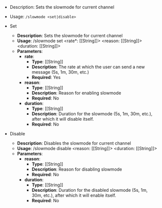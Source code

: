 - Description: Sets the slowmode for current channel

- Usage: `/slowmode <set|disable>`

- Set
	- **Description**: Sets the slowmode for current channel
	- **Usage**: /slowmode set <rate*: [[String]]> <reason: [[String]]> <duration: [[String]]>
	- **Parameters**:
		- **rate**:
			- **Type**: [[String]]
			- **Description**: The rate at which the user can send a new message (5s, 1m, 30m, etc.)
			- **Required**: Yes
		- **reason**:
			- **Type**: [[String]]
			- **Description**: Reason for enabling slowmode
			- **Required**: No
		- **duration**:
			- **Type**: [[String]]
			- **Description**: Duration for the slowmode (5s, 1m, 30m, etc.), after which it will disable itself.
			- **Required**: No

- Disable
	- **Description**: Disables the slowmode for current channel
	- **Usage**: /slowmode disable <reason: [[String]]> <duration: [[String]]>
	- **Parameters**:
		- **reason**:
			- **Type**: [[String]]
			- **Description**: Reason for disabling slowmode
			- **Required**: No
		- **duration**:
			- **Type**: [[String]]
			- **Description**: Duration for the disabled slowmode (5s, 1m, 30m, etc.), after which it will enable itself.
			- **Required**: No